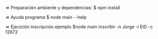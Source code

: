 => Preparación ambiente y dependencias:
$ npm install

=> Ayuda programa
$ node main --help

=> Ejecición inscripción ejemplo
$node main inscribir -n Jorge -i EID -c 12872
